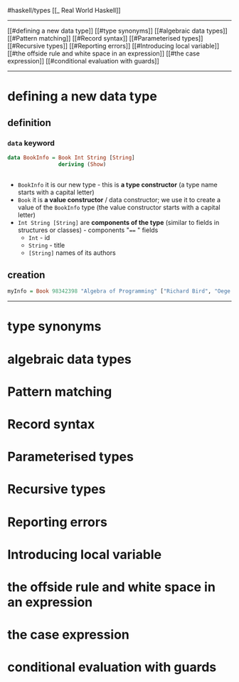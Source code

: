 #haskell/types 
[[_ Real World Haskell]]

-------
[[#defining a new data type]]
[[#type synonyms]]
[[#algebraic data types]]
[[#Pattern matching]]
[[#Record syntax]]
[[#Parameterised types]]
[[#Recursive types]]
[[#Reporting errors]]
[[#Introducing local variable]]
[[#the offside rule and white space in an expression]]
[[#the case expression]]
[[#conditional evaluation with guards]]




--------------
# defining a new data type
## definition
### `data` keyword
```haskell
data BookInfo = Book Int String [String]
				deriving (Show)
				
```
- `BookInfo` it is our new type - this is **a type constructor** (a type name starts with a capital letter)
- `Book` it is **a value constructor** / data constructor; we use it to create a value of the `BookInfo` type (the value constructor starts with a capital letter)
- `Int String [String]` are **components of the type** (similar to fields in  structures or classes) - components "` == ` " fields
	- `Int` - id
	- `String` - title
	- `[String]` names of its authors

## creation
```haskell
myInfo = Book 98342398 "Algebra of Programming" ["Richard Bird", "Oege de Moor"]
```






-------
# type synonyms




# algebraic data types




# Pattern matching








# Record syntax




# Parameterised types





# Recursive types






# Reporting errors













# Introducing  local variable












# the offside rule and white space in an expression













# the case expression





# conditional evaluation with guards
























